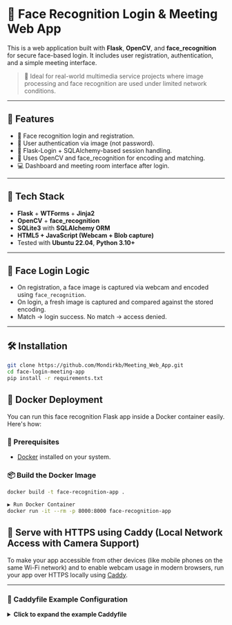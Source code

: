 # 🧠 Face Recognition Login & Meeting Web App

This is a web application built with **Flask**, **OpenCV**, and **face_recognition** for secure face-based login. It includes user registration, authentication, and a simple meeting interface.  

> 📌 Ideal for real-world multimedia service projects where image processing and face recognition are used under limited network conditions.

---

## 🚀 Features

- 📸 Face recognition login and registration.
- 🔐 User authentication via image (not password).
- 🧾 Flask-Login + SQLAlchemy-based session handling.
- 🧠 Uses OpenCV and face_recognition for encoding and matching.
- 💻 Dashboard and meeting room interface after login.

---

## 🧰 Tech Stack

- **Flask** + **WTForms** + **Jinja2**
- **OpenCV** + **face_recognition**
- **SQLite3** with **SQLAlchemy ORM**
- **HTML5 + JavaScript (Webcam + Blob capture)**
- Tested with **Ubuntu 22.04**, **Python 3.10+**

---

## 📸 Face Login Logic

- On registration, a face image is captured via webcam and encoded using `face_recognition`.
- On login, a fresh image is captured and compared against the stored encoding.
- Match → login success. No match → access denied.

---

## 🛠️ Installation

```bash
git clone https://github.com/Mondirkb/Meeting_Web_App.git
cd face-login-meeting-app
pip install -r requirements.txt
```
## 🐳 Docker Deployment

You can run this face recognition Flask app inside a Docker container easily. Here's how:

### 📁 Prerequisites

- [Docker](https://www.docker.com/products/docker-desktop) installed on your system.

### 📦 Build the Docker Image

```bash
docker build -t face-recognition-app .

▶ Run Docker Container
docker run -it --rm -p 8000:8000 face-recognition-app
```

## 🔐 Serve with HTTPS using Caddy (Local Network Access with Camera Support)

To make your app accessible from other devices (like mobile phones on the same Wi-Fi network) and to enable webcam usage in modern browsers, run your app over HTTPS locally using [Caddy](https://caddyserver.com).

---

### 📝 Caddyfile Example Configuration

<details>
<summary><strong>Click to expand the example Caddyfile</strong></summary>

```caddyfile
# Replace the IP address with your actual local IP address
192.168.1.137:443 {
    reverse_proxy localhost:8000
    tls internal
}
```
### 📝 HOW to Run Caddyfile
```caddyfile
# Stop anything using Caddy's admin port if needed
sudo kill $(sudo lsof -t -i :2019)

# Start Caddy using the config
sudo caddy run --config ./Caddyfile --adapter caddyfile

```